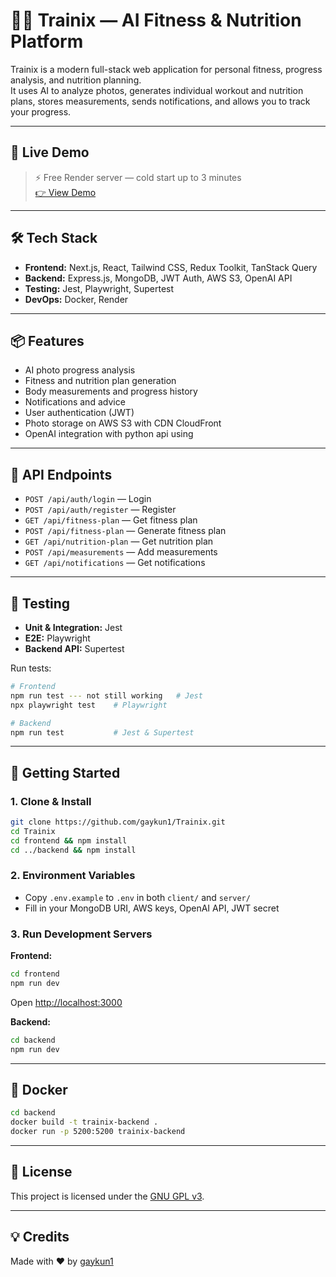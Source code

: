 # 🏋️‍♂️ Trainix — AI Fitness & Nutrition Platform

Trainix is a modern full-stack web application for personal fitness, progress analysis, and nutrition planning.  
It uses AI to analyze photos, generates individual workout and nutrition plans, stores measurements, sends notifications, and allows you to track your progress.

---

## 🚀 Live Demo

> ⚡️ Free Render server — cold start up to 3 minutes  
[👉 View Demo](https://trainix-beta.vercel.app/)

---

## 🛠️ Tech Stack

- **Frontend:** Next.js, React, Tailwind CSS, Redux Toolkit, TanStack Query
- **Backend:** Express.js, MongoDB, JWT Auth, AWS S3, OpenAI API
- **Testing:** Jest, Playwright, Supertest
- **DevOps:** Docker, Render

---

## 📦 Features

- AI photo progress analysis
- Fitness and nutrition plan generation
- Body measurements and progress history
- Notifications and advice
- User authentication (JWT)
- Photo storage on AWS S3 with CDN CloudFront
- OpenAI integration with python api using 

---

## 📌 API Endpoints

- `POST /api/auth/login` — Login
- `POST /api/auth/register` — Register
- `GET /api/fitness-plan` — Get fitness plan
- `POST /api/fitness-plan` — Generate fitness plan
- `GET /api/nutrition-plan` — Get nutrition plan
- `POST /api/measurements` — Add measurements
- `GET /api/notifications` — Get notifications

---

## 🧪 Testing

- **Unit & Integration:** Jest
- **E2E:** Playwright
- **Backend API:** Supertest

Run tests:
```bash
# Frontend
npm run test --- not still working   # Jest
npx playwright test    # Playwright

# Backend
npm run test           # Jest & Supertest
```
---

## 🚀 Getting Started

### 1. Clone & Install

```bash
git clone https://github.com/gaykun1/Trainix.git
cd Trainix
cd frontend && npm install
cd ../backend && npm install
```

### 2. Environment Variables

- Copy `.env.example` to `.env` in both `client/` and `server/`
- Fill in your MongoDB URI, AWS keys, OpenAI API, JWT secret

### 3. Run Development Servers

**Frontend:**
```bash
cd frontend
npm run dev
```
Open [http://localhost:3000](http://localhost:3000)

**Backend:**
```bash
cd backend
npm run dev
```

---

## 🐳 Docker

```bash
cd backend
docker build -t trainix-backend .
docker run -p 5200:5200 trainix-backend
```

---

## 📄 License

This project is licensed under the [GNU GPL v3](LICENSE).

---

## 💡 Credits

Made with ❤️ by [gaykun1](https://github.com/gaykun1)
